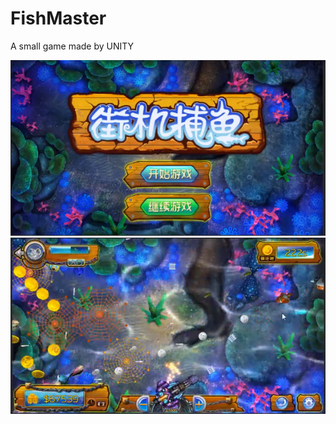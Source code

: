 # FishMaster
A small game made by UNITY

![Image](https://github.com/Cosica/FishMaster/blob/main/Img/1.png)
![Image](https://github.com/Cosica/FishMaster/blob/main/Img/2.png)
